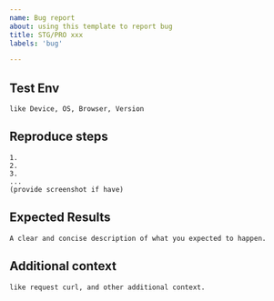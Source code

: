 ```yaml
---
name: Bug report
about: using this template to report bug
title: STG/PRO xxx
labels: 'bug'

---
```

## Test Env
```
like Device, OS, Browser, Version
```

## Reproduce steps
```
1.
2.
3.
...
(provide screenshot if have)

```

## Expected Results
```
A clear and concise description of what you expected to happen.
```

## Additional context
```
like request curl, and other additional context.
```

